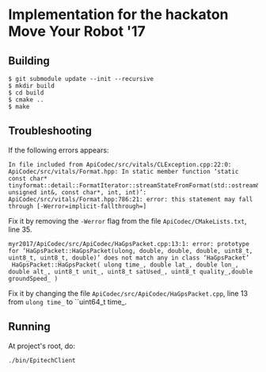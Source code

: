 Implementation for the hackaton Move Your Robot '17
====================================================


Building
--------

```
$ git submodule update --init --recursive
$ mkdir build
$ cd build
$ cmake ..
$ make
```


Troubleshooting
---------------

If the following errors appears:

```
In file included from ApiCodec/src/vitals/CLException.cpp:22:0:
ApiCodec/src/vitals/Format.hpp: In static member function ‘static const char* tinyformat::detail::FormatIterator::streamStateFromFormat(std::ostream&, unsigned int&, const char*, int, int)’:
ApiCodec/src/vitals/Format.hpp:786:21: error: this statement may fall through [-Werror=implicit-fallthrough=]
```

Fix it by removing the `-Werror` flag from the file `ApiCodec/CMakeLists.txt`, line 35.

```
myr2017/ApiCodec/src/ApiCodec/HaGpsPacket.cpp:13:1: error: prototype for ‘HaGpsPacket::HaGpsPacket(ulong, double, double, double, uint8_t, uint8_t, uint8_t, double)’ does not match any in class ‘HaGpsPacket’
 HaGpsPacket::HaGpsPacket( ulong time_, double lat_, double lon_, double alt_, uint8_t unit_, uint8_t satUsed_, uint8_t quality_,double groundSpeed_ )
```
Fix it by changing the file `ApiCodec/src/ApiCodec/HaGpsPacket.cpp`, line 13 from `ulong time_` to ``uint64_t time_.


Running
-------

At project's root, do:
```
./bin/EpitechClient
```
